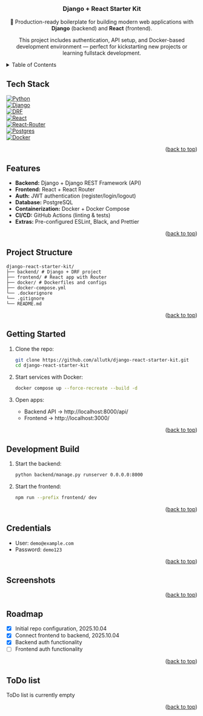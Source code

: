 <a id="readme-top"></a>

<br />
<div align="center">
    <h3 align="center">Django + React Starter Kit</h3>
    <p align="center">
        🚀 Production-ready boilerplate for building modern web applications with <b>Django</b> (backend) and <b>React</b> (frontend).
    </p>
    <p align="center">
        This project includes authentication, API setup, and Docker-based development environment — perfect for kickstarting new projects or learning fullstack development.
    </p>
</div>


<details>
    <summary>Table of Contents</summary>
        <ol>
            <li><a href="#tech-stack">Tech Stack</a></li>
            <li><a href="#features">Features</a></li>
            <li><a href="#project-structure">Project Structure</a></li>
            <li><a href="#getting-started">Getting Started</a></li>
            <li><a href="#development-build">Development Build</a></li>
            <li><a href="#credentials">Credentials</a></li>
            <li><a href="#screenshots">Screenshots</a></li>
            <li><a href="#roadmap">Roadmap</a></li>
            <li><a href="#todo-list">ToDo list</a></li>
        </ol>
</details>


## Tech Stack

[![Python][Python.org]][Python-url]<br />
[![Django][Django]][Django-url]<br />
[![DRF][DRF]][DRF-url]<br />
[![React][React]][React-url]<br />
[![React-Router][React-Router]][React-Router-url]<br />
[![Postgres][Postgres]][Postgres-url]<br />
[![Docker][Docker]][Docker-url]

<p align="right">(<a href="#readme-top">back to top</a>)</p>


## Features
- **Backend:** Django + Django REST Framework (API)
- **Frontend:** React + React Router
- **Auth:** JWT authentication (register/login/logout)
- **Database:** PostgreSQL
- **Containerization:** Docker + Docker Compose
- **CI/CD:** GitHub Actions (linting & tests)
- **Extras:** Pre-configured ESLint, Black, and Prettier

<p align="right">(<a href="#readme-top">back to top</a>)</p>


## Project Structure
```
django-react-starter-kit/
├── backend/ # Django + DRF project
├── frontend/ # React app with Router
├── docker/ # Dockerfiles and configs
├── docker-compose.yml
└── .dockerignore
└── .gitignore
└── README.md
```

<p align="right">(<a href="#readme-top">back to top</a>)</p>


## Getting Started

1. Clone the repo:
    ```bash
    git clone https://github.com/allutk/django-react-starter-kit.git
    cd django-react-starter-kit
    ```

2. Start services with Docker:
    ```bash
    docker compose up --force-recreate --build -d
    ```

3. Open apps:
    - Backend API → http://localhost:8000/api/
    - Frontend → http://localhost:3000/

<p align="right">(<a href="#readme-top">back to top</a>)</p>


## Development Build

1. Start the backend:
    ```bash
    python backend/manage.py runserver 0.0.0.0:8000
    ```

2. Start the frontend:
    ```bash
    npm run --prefix frontend/ dev
    ```

<p align="right">(<a href="#readme-top">back to top</a>)</p>


## Credentials

- User: `demo@example.com`
- Password: `demo123`

<p align="right">(<a href="#readme-top">back to top</a>)</p>


## Screenshots

<p align="right">(<a href="#readme-top">back to top</a>)</p>


## Roadmap

- [x] Initial repo configuration, 2025.10.04
- [x] Connect frontend to backend, 2025.10.04
- [x] Backend auth functionality
- [ ] Frontend auth functionality

<p align="right">(<a href="#readme-top">back to top</a>)</p>


## ToDo list

ToDo list is currently empty

<p align="right">(<a href="#readme-top">back to top</a>)</p>


[Python.org]: https://img.shields.io/badge/python-3670A0?style=for-the-badge&logo=python&logoColor=ffdd54
[Python-url]: https://www.python.org
[Django]: https://img.shields.io/badge/Django-092E20?style=for-the-badge&logo=django&logoColor=green
[Django-url]: https://www.djangoproject.com
[DRF]: https://img.shields.io/badge/django%20rest%20framework-092E20?style=for-the-badge&logo=django&logoColor=green
[DRF-url]: https://www.django-rest-framework.org
[React]: https://img.shields.io/badge/react-black?style=for-the-badge&logo=react
[React-url]: https://react.dev
[React-Router]: https://img.shields.io/badge/react%20router-black?style=for-the-badge&logo=react
[React-Router-url]: https://reactrouter.com
[Postgres]: https://img.shields.io/badge/postgresql-316192?style=for-the-badge&logo=postgresql&logoColor=white
[Postgres-url]: https://www.postgresql.org
[Docker]: https://img.shields.io/badge/docker-257bd6?style=for-the-badge&logo=docker&logoColor=white
[Docker-url]: https://www.docker.com
